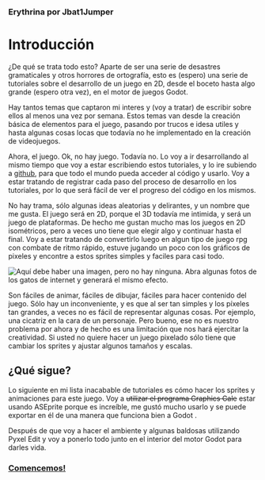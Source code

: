 ### Erythrina por Jbat1Jumper
# Introducción

¿De qué se trata todo esto? Aparte de ser una serie de desastres gramaticales y otros horrores de ortografía, esto es (espero) una serie de tutoriales sobre el desarrollo de un juego en 2D, desde el boceto hasta algo grande (espero otra vez), en el motor de juegos Godot. 

Hay tantos temas que captaron mi interes y (voy a tratar) de escribir sobre ellos al menos una vez por semana. Estos temas van desde la creación básica de elementos para el juego, pasando por trucos e idesa utiles y hasta algunas cosas locas que todavía no he implementado en la creación de videojuegos.

Ahora, el juego. Ok, no hay juego. Todavía no. Lo voy a ir desarrollando al mismo tiempo que voy a estar escribiendo estos tutoriales, y lo ire subiendo a [github](https://github.com/jbat1jumper/erythrina), para que todo el mundo pueda acceder al código y usarlo. Voy a estar tratando de registrar cada paso del proceso de desarrollo en los tutoriales, por lo que será fácil de ver el progreso del código en los mismos.

No hay trama, sólo algunas ideas aleatorias y delirantes, y un nombre que me gusta. El juego será en 2D, porque el 3D todavía me intimida, y será un juego de plataformas. De hecho me gustan mucho mas los juegos en 2D isométricos, pero a veces uno tiene que elegir algo y continuar hasta el final. Voy a estar tratando de convertirlo luego en algun tipo de juego rpg con combate de ritmo rápido, estuve jugando un poco con los gráficos de pixeles y encontre a estos sprites simples y faciles para casi todo.

![Aquí debe haber una imagen, pero no hay ninguna. Abra algunas fotos de los gatos de internet y generará el mismo efecto.](Img/concept.png)

Son fáciles de animar, fáciles de dibujar, fáciles para hacer contenido del juego. Sólo hay un inconveniente, y es que al ser tan simples y los píxeles tan grandes, a veces no es fácil de representar algunas cosas. Por ejemplo, una cicatriz en la cara de un personaje. Pero bueno, ese no es nuestro problema por ahora y de hecho es una limitación que nos hará ejercitar la creatividad. Si usted no quiere hacer un juego pixelado sólo tiene que cambiar los sprites y ajustar algunos tamaños y escalas.

## ¿Qué sigue?

Lo siguiente en mi lista inacabable de tutoriales es cómo hacer los sprites y animaciones para este juego. Voy a <s>utilizar el programa Graphics Gale</s> estar usando ASEprite porque es increíble, me gustó mucho usarlo y se puede exportar en él de una manera que funciona bien a Godot .

Después de que voy a hacer el ambiente y algunas baldosas utilizando Pyxel Edit y voy a ponerlo todo junto en el interior del motor Godot para darles vida.

### [Comencemos!](01_making_assets.md)
